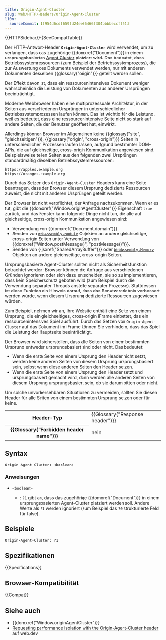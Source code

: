 ```yaml
---
title: Origin-Agent-Cluster
slug: Web/HTTP/Headers/Origin-Agent-Cluster
l10n:
  sourceCommit: 1f954d6cdf659fd24ee36466f304bbbbeccff94d
---
```


{{HTTPSidebar}}{{SeeCompatTable}}

Der HTTP-Antwort-Header **`Origin-Agent-Cluster`** wird verwendet, um zu verlangen, dass das zugehörige {{domxref("Document")}} in einem ursprungsbasierten [Agent Cluster](https://tc39.es/ecma262/#sec-agent-clusters) platziert wird. Das bedeutet, dass Betriebssystemressourcen (zum Beispiel der Betriebssystemprozess), die zur Auswertung des Dokuments verwendet werden, nur mit anderen Dokumenten desselben {{glossary("origin")}} geteilt werden sollen.

Der Effekt davon ist, dass ein ressourcenintensives Dokument weniger wahrscheinlich die Leistung von Dokumenten aus anderen Ursprüngen beeinträchtigt.

Moderne Webbrowser haben eine multiprozessuale Architektur, in der Seiten aus verschiedenen Ursprüngen in unterschiedlichen Betriebssystemprozessen laufen können. Das ist wichtig für die Leistung, weil es bedeutet, dass eine ressourcenintensive Seite nicht so stark auf andere Seiten, die der Benutzer geöffnet hat, einwirkt.

Allerdings können Browser im Allgemeinen keine {{glossary("site", "gleichseitigen")}}, {{glossary("origin", "cross-origin")}} Seiten in unterschiedlichen Prozessen laufen lassen, aufgrund bestimmter DOM-APIs, die auf gleichseitige, cross-origin Kommunikation angewiesen sind. Beispielsweise teilen Seiten aus den folgenden zwei Ursprüngen standardmäßig dieselben Betriebssystemressourcen:

```plain
https://apples.example.org
https://oranges.example.org
```

Durch das Setzen des `Origin-Agent-Cluster` Headers kann eine Seite beantragen, dass der Browser diesem Ursprung dedizierte Ressourcen zuweist, die nicht mit anderen Ursprüngen geteilt werden.

Der Browser ist nicht verpflichtet, der Anfrage nachzukommen. Wenn er es tut, gibt die {{domxref("Window.originAgentCluster")}} Eigenschaft `true` zurück, und das Fenster kann folgende Dinge nicht tun, die alle auf gleichseitige, cross-origin Kommunikation angewiesen sind:

- Verwendung von {{domxref("Document.domain")}}.
- Senden von [`WebAssembly.Module`](/de/docs/WebAssembly/JavaScript_interface/Module) Objekten an andere gleichseitige, cross-origin Seiten unter Verwendung von {{domxref("Window.postMessage()", "postMessage()")}}.
- Senden von {{jsxref("SharedArrayBuffer")}} oder [`WebAssembly.Memory`](/de/docs/WebAssembly/JavaScript_interface/Memory) Objekten an andere gleichseitige, cross-origin Seiten.

Ursprungsbasierte Agent-Cluster sollten nicht als Sicherheitsfunktion betrachtet werden: Browser können die Anfrage aus verschiedenen Gründen ignorieren oder sich dazu entscheiden, sie so zu implementieren, dass kein Speicherschutz geboten wird (zum Beispiel durch die Verwendung separater Threads anstelle separater Prozesse). Stattdessen ist diese Funktion ein Hinweis darauf, dass das Benutzererlebnis verbessert werden würde, wenn diesem Ursprung dedizierte Ressourcen zugewiesen würden.

Zum Beispiel, nehmen wir an, Ihre Website enthält eine Seite von einem Ursprung, die ein gleichseitiges, cross-origin iFrame einbettet, das ein ressourcenintensives Spiel ausführt. Durch das Setzen von `Origin-Agent-Cluster` auf das Dokument im iFrame können Sie verhindern, dass das Spiel die Leistung der Hauptseite beeinträchtigt.

Der Browser wird sicherstellen, dass alle Seiten von einem bestimmten Ursprung entweder ursprungsbasiert sind oder nicht. Das bedeutet:

- Wenn die erste Seite von einem Ursprung den Header nicht setzt, werden keine anderen Seiten von diesem Ursprung ursprungsbasiert sein, selbst wenn diese anderen Seiten den Header setzen.
- Wenn die erste Seite von einem Ursprung den Header setzt und ursprungsbasiert gemacht wird, dann werden alle anderen Seiten von diesem Ursprung ursprungsbasiert sein, ob sie darum bitten oder nicht.

Um solche unvorhersehbaren Situationen zu vermeiden, sollten Sie diesen Header für alle Seiten von einem bestimmten Ursprung setzen oder für keine.

<table class="properties">
  <tbody>
    <tr>
      <th scope="row">Header-Typ</th>
      <td>{{Glossary("Response header")}}</td>
    </tr>
    <tr>
      <th scope="row">{{Glossary("Forbidden header name")}}</th>
      <td>nein</td>
    </tr>
  </tbody>
</table>

## Syntax

```http
Origin-Agent-Cluster: <boolean>
```

### Anweisungen

- `<boolean>`

  - : `?1` gibt an, dass das zugehörige {{domxref("Document")}} in einem ursprungsbasierten Agent-Cluster platziert werden soll. Andere Werte als `?1` werden ignoriert (zum Beispiel das `?0` strukturierte Feld für false).

## Beispiele

```http
Origin-Agent-Cluster: ?1
```

## Spezifikationen

{{Specifications}}

## Browser-Kompatibilität

{{Compat}}

## Siehe auch

- {{domxref("Window.originAgentCluster")}}
- [Requesting performance isolation with the Origin-Agent-Cluster header](https://web.dev/articles/origin-agent-cluster) auf web.dev
